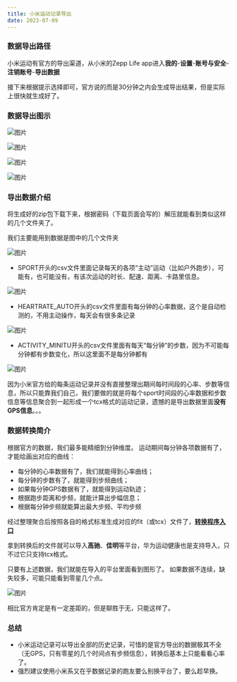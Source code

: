 ```yaml
---
title: 小米运动记录导出
date: 2023-07-09
---
```

### 数据导出路径
小米运动有官方的导出渠道，从小米的Zepp Life app进入**我的**-**设置**-**账号与安全**-**注销账号**-**导出数据**

接下来根据提示选择即可，官方说的而是30分钟之内会生成导出结果，但是实际上很快就生成好了。

### 数据导出图示

![图片](/content/xiaomi/1.png)

![图片](/content/xiaomi/2.png)

![图片](/content/xiaomi/3.png)

![图片](/content/xiaomi/4.png)

### 导出数据介绍

将生成好的zip包下载下来，根据密码（下载页面会写的）解压就能看到类似这样的几个文件夹了。

我们主要能用到数据是图中的几个文件夹

![图片](/content/xiaomi/5.png)

- SPORT开头的csv文件里面记录每天的各项“主动”运动（比如户外跑步），可能有，也可能没有，有该次运动的时长、配速、距离、卡路里信息。

![图片](/content/xiaomi/7.png)

- HEARTRATE_AUTO开头的csv文件里面有每分钟的心率数据，这个是自动检测的，不用主动操作，每天会有很多条记录

![图片](/content/xiaomi/8.png)

- ACTIVITY_MINITU开头的csv文件里面有每天“每分钟”的步数，因为不可能每分钟都有步数变化，所以这里面不是每分钟都有

![图片](/content/xiaomi/9.png)

因为小米官方给的每条运动记录并没有直接整理出期间每时间段的心率、步数等信息，所以只能靠我们自己，我们要做的就是将每个sport时间段的心率数据和步数信息等信息聚合到一起形成一个tcx格式的运动记录，遗憾的是导出数据里面**没有GPS信息**。。。

### 数据转换简介
根据官方的数据，我们最多能精细到分钟维度。 运动期间每分钟各项数据有了，才能绘画出对应的曲线：

- 每分钟的心率数据有了，我们就能得到心率曲线；
- 每分钟的步数有了，就能得到步频曲线；
- 如果每分钟GPS数据有了，就能得到运动轨迹；
- 根据跑步距离和步频，就能计算出步幅信息；
- 根据每分钟步频就能算出最大步频、平均步频

经过整理聚合后按照各自的格式标准生成对应的fit（或tcx）文件了，[**转换程序入口**](/convert/do)

拿到转换后的文件就可以导入**高驰**、**佳明**等平台，华为运动健康也是支持导入，只不过它只支持tcx格式。

只要有上述数据，我们就能在导入的平台里面看到图形了。 如果数据不连续，缺失较多，可能只能看到零星几个点。

![图片](/content/xiaomi/6.png)


相比官方肯定是有一定差距的，但是聊胜于无，只能这样了。

### 总结
- 小米运动记录可以导出全部的历史记录，可惜的是官方导出的数据极其不全（无GPS，只有零星的几个时间点有步频信息），转换后基本上只能看看心率了。
- 强烈建议使用小米系又在乎数据记录的跑友要么别换平台了，要么趁早换。
